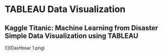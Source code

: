 # TABLEAU Data Visualization

## Kaggle Titanic: Machine Learning from Disaster Simple Data Visualization using TABLEAU <br>

![](Dashboar 1.png)


